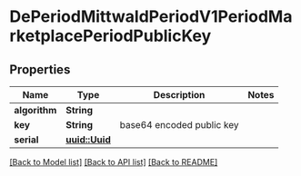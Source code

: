 # DePeriodMittwaldPeriodV1PeriodMarketplacePeriodPublicKey

## Properties

Name | Type | Description | Notes
------------ | ------------- | ------------- | -------------
**algorithm** | **String** |  | 
**key** | **String** | base64 encoded public key | 
**serial** | [**uuid::Uuid**](uuid::Uuid.md) |  | 

[[Back to Model list]](../README.md#documentation-for-models) [[Back to API list]](../README.md#documentation-for-api-endpoints) [[Back to README]](../README.md)


